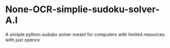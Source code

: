 # None-OCR-simplie-sudoku-solver-A.I
A simlple python suduko solver meant for computers with limited resources with just opencv
